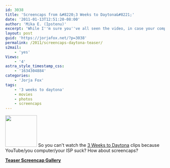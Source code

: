 ```yaml
---
id: 3038
title: 'Screencaps from &#8220;3 Weeks to Daytona&#8221;'
date: '2011-01-13T12:51:20-08:00'
author: 'Mika E. (Ipstenu)'
excerpt: 'While I''m sure you''ve all seen the video, in case your computer can''t play videos, how about screenshots?'
layout: post
guid: 'https://jorjafox.net/?p=3038'
permalink: /2011/screencaps-daytona-teaser/
s2mail:
    - 'yes'
Views:
    - '4'
astra_style_timestamp_css:
    - '1634304884'
categories:
    - 'Jorja Fox'
tags:
    - '3 weeks to daytona'
    - movies
    - photos
    - screencaps
---
```


<img src="//static.jorjafox.net/wordpress/2011/01/daytona-preview-100x100.jpg" alt="" title="daytona-preview" width="100" height="100" class="alignleft size-thumbnail wp-image-3039" /> So you can't watch the <a href="https://jorjafox.net/2011/official-daytona-teaser/">3 Weeks to Daytona</a> clips because YouTube/you computer/your ISP suck?  How about screencaps?  

<strong><a href="https://jorjafox.net/gallery/movies/3weekstodaytona/teaser/">Teaser Screencap Gallery</a></strong>